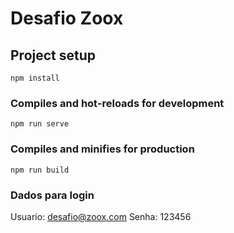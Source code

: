 # Desafio Zoox

## Project setup
```
npm install
```

### Compiles and hot-reloads for development
```
npm run serve
```

### Compiles and minifies for production
```
npm run build
```

### Dados para login
Usuario: desafio@zoox.com
Senha: 123456
